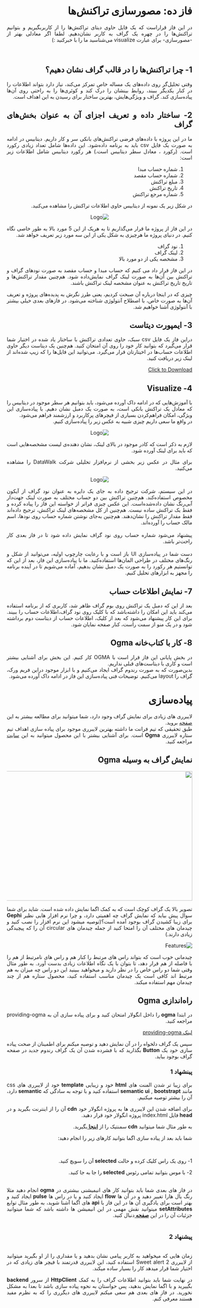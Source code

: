 <div dir="rtl" align='justify'>

# فاز ده: مصورسازی تراکنش‌ها

در این فاز قراراست که یک فایل حاوی دیتای تراکنش‌ها را از کاربربگیریم و بتوانیم تراکنش‌ها را در چهره یک گراف به کاربر نشان‌دهیم. لطفا اگر معادلی بهتر از -مصورسازی- برای عبارت visualize می‌شناسید ما را با خبرکنید :)

<br> 


## 1- چرا تراکنش‌ها را در قالب گراف نشان دهیم؟
وقتی تحلیل‌گر روی داد‌ه‌های یک مساله خاص تمرکز می‌کند، نیاز دارد بتواند اطلاعات را در کنار یکدیگر ببیند، روابط بینشان را درک کند و کوئری‌ها را به راحتی روی آن‌ها پیاده‌سازی کند. گراف و ویژگی‌هایش، بهترین ساختار برای رسیدن به این اهداف‌ است.

## 2- ساختار داده و تعریف اجزای آن به عنوان بخش‌های گراف

ما در این پروژه با داده‌های فرضی تراکنش‌های بانکی سر و کار داریم. دیتابیس در ادامه به صورت یک فایل csv باید به برنامه داده‌شود. این داده‌ها شامل تعداد زیادی رکورد است. (رکورد ، معادل سطر دیتابیس است.) هر رکورد دیتابیس شامل اطلاعات زیر است:

1. شماره حساب مبدا
1.  شماره حساب مقصد
1. مبلغ تراکنش
1.  تاریخ تراکنش
1. شماره مرجع تراکنش

در شکل زیر یک نمونه از دیتابیس حاوی اطلاعات تراکنش را مشاهده می‌کنید.

<p align="center" style="width:70% text-align:center;" ><img src="dataBase.jpg" alt="Logo"  align="cneter"  style="center"></p>

در این فاز از پروژه ما قرار می‌گذاریم تا به هریک از این 5 مورد بالا به طور خاصی نگاه کنیم. در دنیای پروژه ما  هرچیزی به شکل یکی از این سه مورد زیر تعریف خواهد شد.

1. نود گراف
1. لینک گراف
1. مشخصه یکی از دو مورد بالا

در این فاز قرار داد می کنیم که حساب مبدا و حساب مقصد به صورت نود‌های گراف و تراکنش‌ بین‌ آن‌ها به صورت لینک گراف نمایش‌داده شود. هم‌چنین مقدار تراکنش‌ها و تاریخ تاریخ تراکنش به عنوان مشخصه لینک تراکنش باشند.


چیزی که در اینجا درباره آن صبحت کردیم، یعنی طرز نگرش به پدیده‌های پروژه و تعریف آن‌ها به صورت خاص، با اصطلاح آنتولوژی شناخته می‌شود. در فازهای بعدی خیلی بیشتر با آنتولوژی آشنا خواهیم شد.


## 3- ایمپورت دیتاست
دراین فاز یک فایل csv
سبک، حاوی تعدادی تراکنش با ساختار یاد شده در اختیار شما قرار می‌گیرد که بتوانید کار خود را روی آن امتحان کنید. هم‌چنین یک دیتاست دیگر حاوی اطلاعات حساب‌ها در اخیتارتان قرار می‌گیرد.
می‌توانید این فایل‌ها را که زیپ شده‌اند از لینک‌ زیر دریافت کنید.
<br>

<a href="TestDB.zip" download>Click to Download</a>

## 4- Visualize

با آموزش‌هایی که در ادامه داک آورده می‌شود، باید بتوانیم هر سطر موجود در دیتابیس را که معادل یک تراکنش بانکی است، به صورت یک دمبل نشان دهیم. با پیاده‌سازی این ویژگی، امکان فراهم‌کردن بسیاری از فیچرهای پرکاربرد و ارزشمند  فراهم می‌شود.
<br>
در واقع ما سعی داریم چیزی شبیه به عکس زیر را پیاده‌سازی کنیم.
<p align="center" style="width:70% text-align:center;" ><img src="damble.jpg" alt="Logo"  align="cneter"  style="center"></p>

لازم به ذکر است که کادر موجود در بالای لینک، نشان‌ دهنده‌ی لیست مشخصه‌هایی است که باید برای لینک آورده شود. 
<br>


برای مثال در عکس زیر بخشی از نرم‌افزار تحلیلی شرکت DataWalk را مشاهده می‌کنید.

<p align="center" style="width:70% text-align:center;" ><img src="datawalk.png" alt="Logo"  align="cneter"  style="center"></p>

در این سیستم، شرکت ترجیح داده به جای یک دایره به عنوان نود گراف از آیکون مخصوص استفاده‌کند. هم‌چنین تراکنش بین دو حساب مختلف به صورت لینک جهت‌دار آبی‌رنگ نشان داده‌شده‌است. این عکس چیزی فراتر از خواسته‌ این فاز را پیاده کرده و فقط یک تراکنش ساده نیست. هم‌چنین از کل مشخصه‌های لینک تراکنش، ترجیح داده‌اند فقط مقدار تراکنش را نشان‌دهند. هم‌چنین به‌جای نوشتن شماره حساب روی نود‌ها، اسم مالک حساب را آورده‌اند.
<br><Br>
پیشنهاد می‌شود شماره حساب روی نود گراف نمایش داده شود تا در فاز  بعدی کار راحت‌تر باشد.
<br><Br>
دست شما در پیاده‌سازی UI 
باز است و با رعایت چارچوپ اولیه، می‌توانید از شکل و رنگ‌های مختلف در طراحی المان‌ها استفاده‌کنید. 
ما با پیاده‌سازی این فاز، بعد از این که توانستیم هر رکورد را به صورت یک دمبل نشان بدهیم، آماده می‌شویم تا در آینده برنامه را مجهز به ابزارهای تحلیل کنیم.


## 7- نمایش اطلاعات حساب 
بعد از این که دمبل یک تراکنش روی بوم گراف ظاهر شد، کاربری که از برنامه استفاده می‌کند باید این امکان را داشته‌باشد که با کلیک روی نود گراف،اطلاعات حساب را ببیند. برای این کار پیشنهاد می‌شود که بعد از کلیک، اطلاعات حساب از دیتاست دوم برداشته شود و در  یک منو از سمت راست، کنار صفحه نمایان شود.



## 8- کار با کتاب‌‌خانه Ogma
در بخش پایانی این فاز قرار است با OGMA کار کنیم.
این بخش برای آشنایی بیشتر است و کاری با دیتاست‌های قبلی نداریم. 
<br>
بدین‌صورت که به صورت رندوم گراف ایجاد می‌کنیم و با ابزار موجود دراین فریم ورک، گراف را layout می‌کنیم. 
توضیحات فنی پیاده‌سازی این فاز در ادامه داک آورده می‌شود.

# پیاده‌سازی


لایبرری های زیادی برای نمایش گراف وجود دارد، شما میتوانید برای مطالعه
بیشتر به این <a
href="https://medium.com/@Elise_Deux/the-list-of-graph-visualization-libraries-7a7b89aab6a6">صفحه</a>
بروید.
<br>
طبق تحقیقی که تیم فرانت ما داشته بهترین لایبرری موجود برای پیاده سازی اهداف تیم ستاره لایبرری <strong>Ogma
</strong>است. برای آشنایی بیشتر با&nbsp;این محصول میتوانید به این <a
href="https://doc.linkurio.us/ogma/latest/quickstart.html">سایت</a> مراجعه کنید.

## نمایش گراف به وسیله Ogma

<img
src="https://i1.wp.com/linkurio.us/wp-content/uploads/2016/10/Ogma-example-customization.png?ssl=1"
style="height:351px; width:800px">



تصویر بالا یک گراف کوچک است که به کمک اگما نمایش داده شده است. شاید برای
شما سوال پیش بیاید که نمایش گراف چه اهمیتی دارد، و چرا نرم افزار هایی نظیر <strong>Gephi </strong>برای زیبا
کشیدن گراف بوجود آمده است؟(توصیه میشود این نرم افزار را نصب کنید و چیدمان های مختلف آن را امتحا کنید از جمله
چیدمان های circular آن را که پیچیدگی زیادی دارند.)

<img alt="Features" src="https://gephi.org/images/screenshots/preview1.png">

چیدمانی خوب است که بتواند راس های مرتبط را کنار هم و راس های نامرتبط از
هم را با فاصله از هم قرار دهد، تا بتوان با یک نگاه اطلاعات زیادی بدست آورد. به طور مثال وقتی شما دو راس خاص
را در نظر دارید و میخواهید ببینید این دو راس چه میزان به هم مرتبط اند کافی است یک چیدمان مناسب استفاده کنید،
محصول ستاره هم از چند چیدمان مهم استفاده میکند.

## راه‌اندازی Ogma

در ابتدا <strong>ogma </strong>را داخل انگولار امتحان کنید و برای پیاده
سازی آن به providing-ogma مراجعه کنید.


<a href="providing-ogma.md" download>لینک providing-ogma</a>

سپس یک گراف دلخواه را در آن نمایش دهید و توصیه میکنم برای اطمینان از صحت
پیاده سازی خود یک <strong>Button </strong>بگذارید که با فشرده شدن آن یک گراف رندوم جدید در صفحه گراف بوجود
بیاید.

### پینشهاد 1
 برای زیبا تر شدن المنت های <strong>html
</strong>خود و زیبایی <strong>template </strong>خود از لایبرری های css مانند <strong>semantic ui</strong> ,
<strong>bootstrapt </strong>استفاده کنید و با توجه به سادگی که <strong>semantic </strong>دارد، آن را بیشتر
توصیه میکنیم.

برای اضافه شدن این لایبرری ها به پروژه انگولار خود <strong>cdn
</strong>آن را از اینترنت بگیرید و در <strong>head </strong>فایل index.html پروژه انگولار خود قرار
دهید.

به طور مثال شما میتوانید&nbsp;<strong>cdn </strong>سمنتیک را از <a
href="https://stackoverflow.com/questions/30281258/how-to-use-semantic-ui-cdn"><strong>اینجا
</strong></a>بگیرید.

شما باید بعد از پیاده سازی اگما بتوانید کارهای زیر را انجام دهید:

<br>

1- روی یک راس&nbsp;کلیک کرده و حالت <strong>selected </strong>آن را سویچ
کنید.

2- با موس بتوانید تمامی رئوس <strong>selected </strong>را جا به جا
کنید.

<Br>
در فاز های بعدی شما باید بتوانید کار های انیمیشنی بیشتری در <strong>ogma
</strong>انجام دهید مثلا رنگ یال هارا تغییر دهید و در آن ها <strong>flow </strong>ایجاد کنید و یا در راس ها
<strong>pulse </strong>ایجاد کنید و بهتر است برای یادگیری آن ها در این فاز با <strong>api&nbsp;</strong>های
اگما آشنا شوید، به طور مثال توابع <strong>setAttributes </strong>میتوانید نقش مهمی در این انیمیشن ها داشته
باشد که شما میتوانید جزئیات آن را در این <a href="https://doc.linkurio.us/ogma/latest/api.html"><strong>صفحه
</strong></a>دنبال کنید.
<br><br>

### پیشنهاد 2

<Br>
زمان هایی که میخواهید به کاربر پیامی نشان
بدهید و یا مقداری را از او بگیرید میتوانید از&nbsp;لایبرری Sweet alert 2 استفاده کنید، این لایبرری قدرتمند
با فیچر های زیادی که در اختیار شما قرار میدهد کار را بسیار ساده میکند.

در نهایت شما باید بتوانید اطلاعات گراف را به کمک <strong>HttpClient
</strong>از سرور <strong>backend </strong>بگییرید و با اگما نمایش بدهید، پس حواستان به نحوه پیاده سازی باشد
تا بعدا&nbsp;به مشکل نخورید. در فاز های بعدی هم سعی میکنم لایبرری های دیگرری را که به نظرم مفید هستند معرفی
کنم.


 </div>
